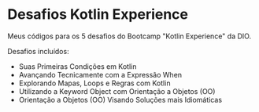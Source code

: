 # Desafios Kotlin Experience

Meus códigos para os 5 desafios do Bootcamp "Kotlin Experience" da DIO.

Desafios incluídos:
- Suas Primeiras Condições em Kotlin
- Avançando Tecnicamente com a Expressão When
- Explorando Mapas, Loops e Regras com Kotlin
- Utilizando a Keyword Object com Orientação a Objetos (OO)
- Orientação a Objetos (OO) Visando Soluções mais Idiomáticas
